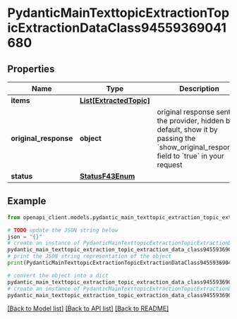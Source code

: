 # PydanticMainTexttopicExtractionTopicExtractionDataClass94559369041680


## Properties

Name | Type | Description | Notes
------------ | ------------- | ------------- | -------------
**items** | [**List[ExtractedTopic]**](ExtractedTopic.md) |  | [optional] 
**original_response** | **object** | original response sent by the provider, hidden by default, show it by passing the &#x60;show_original_response&#x60; field to &#x60;true&#x60; in your request | [optional] 
**status** | [**StatusF43Enum**](StatusF43Enum.md) |  | 

## Example

```python
from openapi_client.models.pydantic_main_texttopic_extraction_topic_extraction_data_class94559369041680 import PydanticMainTexttopicExtractionTopicExtractionDataClass94559369041680

# TODO update the JSON string below
json = "{}"
# create an instance of PydanticMainTexttopicExtractionTopicExtractionDataClass94559369041680 from a JSON string
pydantic_main_texttopic_extraction_topic_extraction_data_class94559369041680_instance = PydanticMainTexttopicExtractionTopicExtractionDataClass94559369041680.from_json(json)
# print the JSON string representation of the object
print(PydanticMainTexttopicExtractionTopicExtractionDataClass94559369041680.to_json())

# convert the object into a dict
pydantic_main_texttopic_extraction_topic_extraction_data_class94559369041680_dict = pydantic_main_texttopic_extraction_topic_extraction_data_class94559369041680_instance.to_dict()
# create an instance of PydanticMainTexttopicExtractionTopicExtractionDataClass94559369041680 from a dict
pydantic_main_texttopic_extraction_topic_extraction_data_class94559369041680_form_dict = pydantic_main_texttopic_extraction_topic_extraction_data_class94559369041680.from_dict(pydantic_main_texttopic_extraction_topic_extraction_data_class94559369041680_dict)
```
[[Back to Model list]](../README.md#documentation-for-models) [[Back to API list]](../README.md#documentation-for-api-endpoints) [[Back to README]](../README.md)


